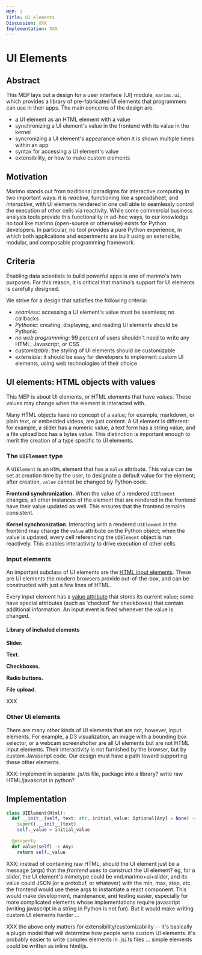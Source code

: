 ```yaml
---
MEP: 3
Title: UI elements
Discussion: XXX
Implementation: XXX
---
```


# UI Elements

## Abstract

This MEP lays out a design for a user interface (UI) module, `marimo.ui`, which
provides a library of pre-fabricated UI elements that programmers
can use in their apps. The main concerns of the design are:

- a UI element as an HTML element with a value
- synchronizing a UI element's value in the frontend with its value in the
  kernel
- syncronizing a UI element's appearance when it is shown multiple times
  within an app
- syntax for accessing a UI element's value
- extensibility, or how to make custom elements

## Motivation

Marimo stands out from traditional paradigms for interactive computing in two
important ways: it is *reactive*, functioning like a spreadsheet, and
*interactive*, with UI elements rendered in one cell able to seamlessly control
the execution of other cells via reactivity. While some commercial business
analysis tools provide this functionality in ad-hoc ways, to our knowledge no
tool like marimo (open-source or otherwise) exists for Python developers. In
particular, no tool provides a pure Python experience, in which both
applications and experiments are built using an extensible, modular, and
composable programming framework.

## Criteria
Enabling data scientists to build powerful apps is one of marimo's twin
purposes. For this reason, it is critical that marimo's support for UI elements
is carefully designed.

We strive for a design that satisfies the following
criteria:

- *seamless*: accessing a UI element's value must be seamless; no callbacks
- *Pythonic*: creating, displaying, and reading UI elements should be Pythonic
- *no web programming*: 99 percent of users shouldn't need to write any HTML,
                        Javascript, or CSS
- *customizable*: the styling of UI elements should be customizable
- *extensible*: it should be easy for developers to implement custom UI
  elements, using web technologies of their choice

## UI elements: HTML objects with values
This MEP is about UI elements, or HTML elements that have _values_.
These values may change when the element is interacted with.

Many HTML objects have no concept of a value; for example, markdown, or plain
text, or embedded videos, are just content. A UI element is different: for
example, a slider has a numeric value, a text form has a string value, and a
file upload box has a bytes value. This distinction is important enough to
merit the creation of a type specific to UI elements.

### The `UIElement` type

A `UIElement` is an `HTML` element that has a `value` attribute. This value can
be set at creation time by the user, to designate a default value for the
element; after creation, `value` cannot be changed by Python code.

**Frontend synchronization.** When the value of a rendered `UIElement` changes,
all other instances of the element that are rendered in the frontend have their
value updated as well. This ensures that the frontend remains consistent.

**Kernel synchronization**. Interacting with a rendered `UIElement` in the
frontend may change the `value` attribute on the Python object; when the value
is updated, every cell referencing the `UIElement` object is run reactively.
This enables interactivity to drive execution of other cells.

### Input elements

An important subclass of UI elements are the [HTML input
elements](https://developer.mozilla.org/en-US/docs/Web/HTML/Element/input).
These are UI elements the modern browsers provide out-of-the-box, and can be
constructed with just a few lines of HTML.

Every input element has a [value
attribute](https://developer.mozilla.org/en-US/docs/Web/HTML/Element/input#value)
that stores its current value; some have special attributes (such as 'checked'
for checkboxes) that contain additional information. An input event is fired
whenever the value is changed.

#### Library of included elements

**Slider.**

**Text.**

**Checkboxes.**

**Radio buttons.**

**File upload.**

XXX

### Other UI elements

There are many other kinds of UI elements that are not, however, input elements.
For example, a D3 visualization, an image with a bounding box selector, or
a webcam screenshotter are all UI elements but are not HTML input elements.
Their interactivity is not furnished by the browser, but by custom Javascript
code. Our design must have a path toward supporting these other elements.

XXX: implement in separate .js/.ts file, package into a library? write raw
HTML/javascript in python?

## Implementation

```python
class UIElement(Html):
  def __init__(self, text: str, initial_value: Optional[Any] = None) -> None:
    super().__init__(text)
    self._value = initial_value
    
  @property
  def value(self) -> Any:
    return self._value
```

XXX: instead of containing raw HTML, should the UI element just be a message
(args) that the _frontend_ uses to construct the UI element? eg, for a slider,
the UI element's mimetype could be vnd.marimo+ui+slider, and its value could 
JSON (or a protobuf, or whatever) with the min, max, step, etc. the frontend
would use these args to instantiate a react component. This would
make development, maintenance, and testing easier, especially for more
complicated elements whose implementations require javascript (writing
javascript in a string in Python is not fun). But it would make writing custom
UI elements harder ... 

XXX the above only matters for extensibility/customizability -- it's basically
a plugin model that will determine how people write custom UI elements. it's
probably easier to write complex elements in .js/.ts files ... simple elements
could be written as inline html/js.
